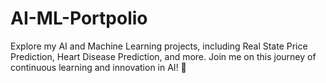 # AI-ML-Portpolio
Explore my AI and Machine Learning projects, including Real State Price Prediction, Heart Disease Prediction, and more. Join me on this journey of continuous learning and innovation in AI! 🚀
